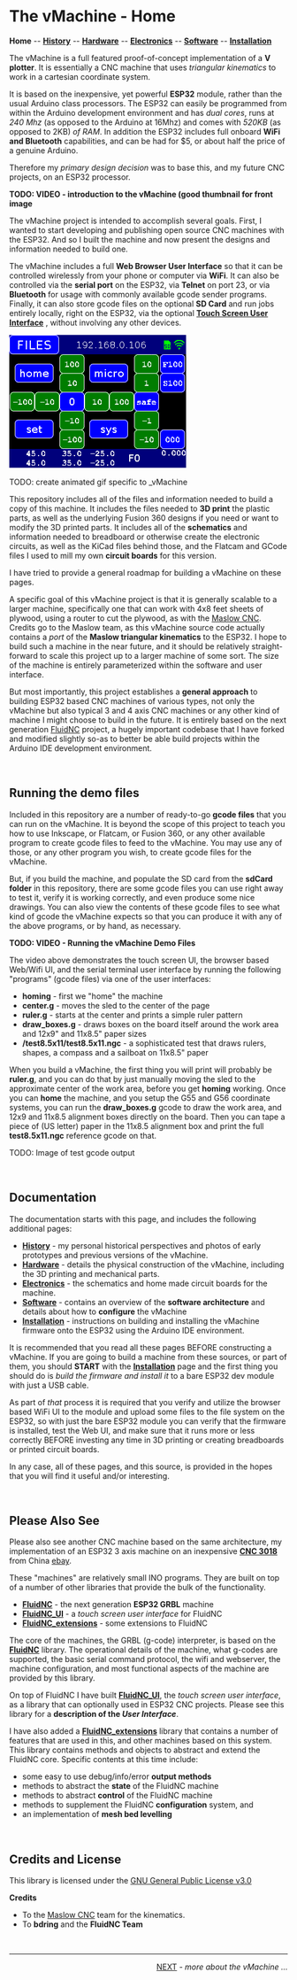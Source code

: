 # The vMachine - Home

**Home** --
**[History](history.md)** --
**[Hardware](hardware.md)** --
**[Electronics](electronics.md)** --
**[Software](software.md)** --
**[Installation](installation.md)**

The vMachine is a full featured proof-of-concept implementation of a **V plotter**.
It is essentially a CNC machine that uses *triangular kinematics* to work in a
cartesian coordinate system.

It is based on the inexpensive, yet powerful **ESP32** module, rather than the usual
Arduino class processors.  The ESP32 can easily be programmed from within the
Arduino development environment and has *dual cores*, runs at *240 Mhz* (as opposed to
the Arduino at 16Mhz) and comes with *520KB* (as opposed to 2KB) *of RAM*.  In addition
the ESP32 includes full onboard **WiFi and Bluetooth** capabilities, and can be had for
$5, or about half the price of a genuine Arduino.

Therefore my *primary design decision* was to base this, and my future CNC projects,
on an ESP32 processor.

**TODO: VIDEO - introduction to the vMachine (good thumbnail for front image**

The vMachine project is intended to accomplish several goals. First, I wanted
to start developing and publishing open source CNC machines with the ESP32.
And so I built the machine and now present the designs and information
needed to build one.

The vMachine includes a full **Web Browser User Interface** so that it can be
controlled wirelessly from your phone or computer via **WiFi**.  It can also be controlled
via the **serial port** on the ESP32, via **Telnet** on port 23, or via **Bluetooth**
for usage with commonly available gcode sender programs.
Finally, it can also store gcode files on the optional **SD Card** and run jobs entirely
locally, right on the ESP32, via the optional
[**Touch Screen User Interface**](https://github.com/phorton1/Arduino-libraries-FluidNC_UI)
, without involving any other devices.

[![ui_screen.jpg](images/animated_FluidNC_UI_001.gif)](https://github.com/phorton1/Arduino-libraries-FluidNC_UI)

TODO: create animated gif specific to _vMachine


This repository includes all of the files and information needed to
build a copy of this machine.  It includes the files needed to **3D print** the plastic
parts, as well as the underlying Fusion 360 designs if you need
or want to modify the 3D printed parts. It includes all of the **schematics**
and information needed to breadboard or otherwise create the electronic circuits,
as well as the KiCad files behind those, and the Flatcam and GCode files I used to
mill my own **circuit boards** for this version.


I have tried to provide a general roadmap for building a vMachine on these
pages.

A specific goal of this vMachine project is that it is generally scalable
to a larger machine, specifically one that can work with 4x8 feet sheets
of plywood, using a router to cut the plywood, as with the
[Maslow CNC](https://www.maslowcnc.com/).
Credits go to the Maslow team, as this vMachine source code actually
contains a *port* of the **Maslow triangular kinematics** to the ESP32.
I hope to build such a machine in the near future, and it should be
relatively straight-forward to scale this project up to a larger
machine of some sort.  The size of the machine is entirely parameterized
within the software and user interface.

But most importantly, this project establishes a **general approach** to
building ESP32 based CNC machines of various types, not only the vMachine
but also typical 3 and 4 axis CNC machines or any other kind of machine
I might choose to build in the future.  It is entirely based on the
next generation
[FluidNC](https://github.com/bdring/FluidNC)
project, a hugely important codebase that I have
forked and modified slightly so-as to better be able build projects
within the Arduino IDE development environment.

<br>

## Running the demo files

Included in this repository are a number of ready-to-go **gcode files**
that you can run on the vMachine.  It is beyond the scope of this project
to teach you how to use Inkscape, or Flatcam, or Fusion 360, or any other
available program to create gcode files to feed to the vMachine. You
may use any of those, or any other program you wish, to create gcode
files for the vMachine.

But, if you build the machine, and populate the SD card from the **sdCard folder**
in this repository, there are some gcode files you can use right away to
test it, verify it is working correctly, and even produce some nice
drawings.  You can also view the contents of these gcode files to see what
kind of gcode the vMachine expects so that you can produce it with
any of the above programs, or by hand, as necessary.

**TODO: VIDEO - Running the vMachine Demo Files**

The video above demonstrates the touch screen UI, the browser
based Web/Wifi UI, and the serial terminal user interface by running the following
"programs" (gcode files) via one of the user interfaces:

- **homing** - first we "home" the machine
- **center.g** - moves the sled to the center of the page
- **ruler.g** - starts at the center and prints a simple ruler pattern
- **draw_boxes.g** - draws boxes on the board itself around the work area and 12x9" and 11x8.5" paper sizes
- **/test8.5x11/test8.5x11.ngc** - a sophisticated test that draws rulers, shapes, a compass and a sailboat
on 11x8.5" paper

When you build a vMachine, the first thing you will print will probably be
**ruler.g**, and you can do that by just manually moving the sled to the approximate
center of the work area, before you get **homing** working.   Once you can **home**
the machine, and you setup the G55 and G56 coordinate systems, you can run the
**draw_boxes.g** gcode to draw the work area, and 12x9 and 11x8.5 alignment boxes
directly on the board.  Then you can tape a piece of (US letter) paper in the
11x8.5 alignment box and print the full **test8.5x11.ngc** reference gcode on that.

TODO: Image of test gcode output

<br>

## Documentation

The documentation starts with this page, and includes the following additional
pages:

- **[History](history.md)** - my personal historical perspectives and
photos of early prototypes and previous versions of the vMachine.
- **[Hardware](hardware.md)** - details the physical
construction of the vMachine, including the 3D printing and mechanical parts.
- **[Electronics](electronics.md)** - the schematics and home made circuit
boards for the machine.
- **[Software](software.md)** - contains an overview of the
**software architecture** and details about how to **configure** the vMachine
- **[Installation](Installation.md)** - instructions on building and installing
the vMachine firmware onto the ESP32 using the Arduino IDE environment.


It is recommended that you read all these pages BEFORE constructing a vMachine.
If you are going to build a machine from these sources, or part of them,
you should **START** with the **[Installation](Installation.md)**
page and the first thing you should do is *build the firmware and install it*
to a bare ESP32 dev module with just a USB cable.

As part of *that* process it is required that you verify and utilize the browser
based WiFi UI to the module and upload some files to the file system on the ESP32,
so with just the bare ESP32 module you can verify that the firmware is installed,
test the Web UI, and make sure that it runs more or less correctly BEFORE investing
any time in 3D printing or creating breadboards or printed circuit boards.

In any case, all of these pages, and this source, is provided in the hopes that
you will find it useful and/or interesting.


<br>

## Please Also See

Please also see another CNC machine based on the same architecture,
my implementation of an ESP32 3 axis machine on an inexpensive
[**CNC 3018**](https://github.com/phorton1/Arduino-esp32_cnc3018)
from China [ebay](https://www.ebay.com/itm/392298131168).

These "machines"  are relatively small INO programs.  They are built on top of a
number of other libraries that provide the bulk of the functionality.

- [**FluidNC**](https://github.com/phorton1/Arduino-libraries-FluidNC) - the next generation **ESP32 GRBL** machine
- [**FluidNC_UI**](https://github.com/phorton1/Arduino-libraries-FluidNC_UI) - a *touch screen user interface* for FluidNC
- [**FluidNC_extensions**](https://github.com/phorton1/Arduino-libraries-FluidNC_extensions) - some extensions to FluidNC

The core of the machines, the GRBL (g-code) interpreter, is based on the
[**FluidNC**](https://github.com/phorton1/Arduino-libraries-FluidNC)
library.  The operational details of the machine, what g-codes
are supported, the basic serial command protocol, the wifi and webserver,
the machine configuration, and most functional aspects of the machine are
provided by this library.

On top of FluidNC I have built
[**FluidNC_UI**](https://github.com/phorton1/Arduino-libraries-FluidNC_UI),
the *touch screen user interface*, as a library that can optionally
used in ESP32 CNC projects.
Please see this library for a **description of the *User Interface***.

I have also added a
[**FluidNC_extensions**](https://github.com/phorton1/Arduino-libraries-FluidNC_extensions)
library that contains a number
of features that are used in this, and other machines based on this system.
This library contains methods and objects to abstract and extend the FluidNC
core.  Specific contents at this time include:

- some easy to use debug/info/error **output methods**
- methods to abstract the **state** of the FluidNC machine
- methods to abstract **control** of the FluidNC machine
- methods to supplement the FluidNC **configuration** system, and
- an implementation of **mesh bed levelling**




<br>

## Credits and License

This library is licensed under the
[GNU General Public License v3.0](https://github.com/phorton1/Arduino-_vMachine/tree/master/LICENSE.TXT)

**Credits**

- To the [Maslow CNC](https://www.maslowcnc.com/) team for the kinematics.
- To **bdring** and the **FluidNC Team**


<br>
<hr>
<div style="text-align: right">
<a href='history.md'>NEXT</a><i> - more about the vMachine ...</i>
</div>
